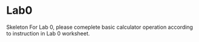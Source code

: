 # Lab0
Skeleton For Lab 0, please comeplete basic calculator operation according to instruction in Lab 0 worksheet.
